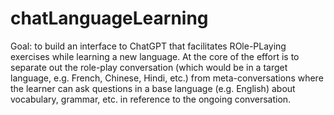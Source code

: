 # chatLanguageLearning

Goal: to build an interface to ChatGPT that facilitates ROle-PLaying exercises while learning a new language. 
At the core of the effort is to separate out the role-play conversation (which would be in a target language, 
e.g. French, Chinese, Hindi, etc.) from meta-conversations where the learner can ask questions in a base 
language (e.g. English) about vocabulary, grammar, etc. in reference to the ongoing conversation. 

